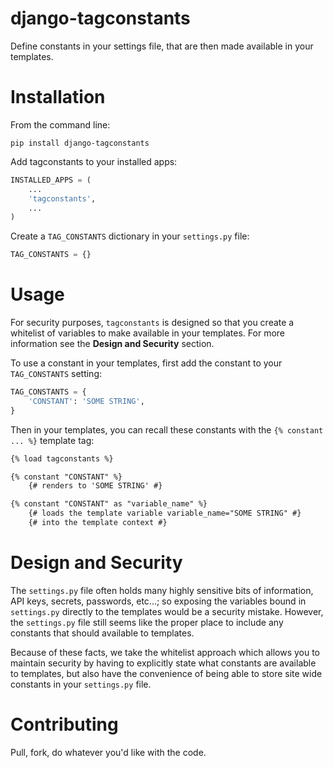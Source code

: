 django-tagconstants
===================

Define constants in your settings file, that are then made available in your templates.

# Installation

From the command line:

```
pip install django-tagconstants
```

Add tagconstants to your installed apps:

```python
INSTALLED_APPS = (
	...
	'tagconstants',
	...
)
```

Create a `TAG_CONSTANTS` dictionary in your `settings.py` file:

```python
TAG_CONSTANTS = {}
```

# Usage

For security purposes, `tagconstants` is designed so that you create a whitelist  of variables to make available in your templates. For more information see the **Design and Security** section.

To use a constant in your templates, first add the constant to your `TAG_CONSTANTS` setting:

```python
TAG_CONSTANTS = {
	'CONSTANT': 'SOME STRING',
}
```

Then in your templates, you can recall these constants with the `{% constant ... %}` template tag:

```html
{% load tagconstants %}

{% constant "CONSTANT" %}
    {# renders to 'SOME STRING' #}

{% constant "CONSTANT" as "variable_name" %}
	{# loads the template variable variable_name="SOME STRING" #}
	{# into the template context #}
```

# Design and Security

The `settings.py` file often holds many highly sensitive bits of information, API keys, secrets, passwords, etc...; so exposing the variables bound in `settings.py` directly to the templates would be a security mistake. However, the `settings.py` file still seems like the proper place to include any constants that should available to templates.

Because of these facts, we take the whitelist approach which allows you to maintain security by having to explicitly state what constants are available to templates, but also have the convenience of being able to store site wide constants in your `settings.py` file.

# Contributing

Pull, fork, do whatever you'd like with the code.

